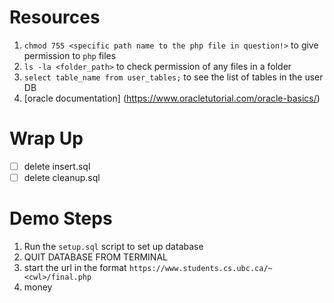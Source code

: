 # Resources
1. `chmod 755 <specific path name to the php file in question!>` to give permission to `php` files
2.  `ls -la <folder_path>` to check permission of any files in a folder
3. `select table_name from user_tables;` to see the list of tables in the user DB
4. [oracle documentation] (https://www.oracletutorial.com/oracle-basics/)

# Wrap Up
- [ ] delete insert.sql
- [ ] delete cleanup.sql 

# Demo Steps
1. Run the `setup.sql` script to set up database
2. QUIT DATABASE FROM TERMINAL
3. start the url in the format `https://www.students.cs.ubc.ca/~<cwl>/final.php`
4. money
